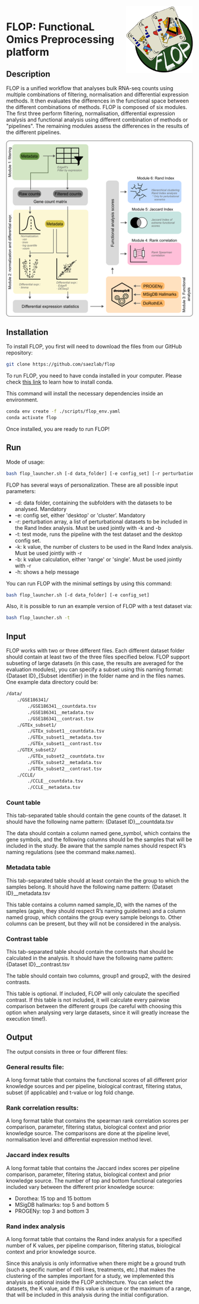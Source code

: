 <img src="https://github.com/saezlab/flop/blob/main/man/images/logo.png?raw=1" align="right" width="180" class="no-scaled-link" />

# FLOP: FunctionaL Omics Preprocessing platform 

## Description

FLOP is a unified workflow that analyses bulk RNA-seq counts using multiple combinations of filtering, normalisation and differential expression methods. It then evaluates the differences in the functional space between the different combinations of methods. 
FLOP is composed of six modules. The first three perform filtering, normalisation, differential expression analysis and functional analysis using different combination of methods or "pipelines". The remaining modules assess the differences in the results of the different pipelines. 

<p align="center" width="100%">
<img src="https://github.com/saezlab/flop/blob/main/man/images/graphicalabstractFLOP.png" align="center" width="750">
</p>

## Installation

To install FLOP, you first will need to download the files from our GitHub repository:

```bash
git clone https://github.com/saezlab/flop
```

To run FLOP, you need to have conda installed in your computer. Please check [this link](https://conda.io/projects/conda/en/latest/user-guide/install/index.html) to learn how to install conda.

This command will install the necessary dependencies inside an environment.

```bash
conda env create -f ./scripts/flop_env.yaml
conda activate flop
```

Once installed, you are ready to run FLOP!

## Run

Mode of usage:

```bash
bash flop_launcher.sh [-d data_folder] [-e config_set] [-r perturbation_array] [-k k_val] [-b k_type] [-t] [-h]
```

FLOP has several ways of personalization. These are all possible input parameters:

- -d: data folder, containing the subfolders with the datasets to be analysed. Mandatory
- -e: config set, either 'desktop' or 'cluster’. Mandatory
- -r: perturbation array, a list of perturbational datasets to be included in the Rand Index analysis. Must be used jointly with -k and -b
- -t: test mode, runs the pipeline with the test dataset and the desktop config set. 
- -k: k value, the number of clusters to be used in the Rand Index analysis. Must be used jointly with -r
- -b: k value calculation, either 'range' or 'single'. Must be used jointly with -r
- -h: shows a help message

You can run FLOP with the minimal settings by using this command:

```bash
bash flop_launcher.sh [-d data_folder] [-e config_set]
```

Also, it is possible to run an example version of FLOP with a test dataset via:

```bash
bash flop_launcher.sh -t
```

## Input

FLOP works with two or three different files. Each different dataset folder should contain at least two of the three files specified below. FLOP support subseting of large datasets (in this case, the results are averaged for the evaluation modules), you can specify a subset using this naming format: {Dataset ID}_{Subset identifier} in the folder name and in the files names. One example data directory could be:

```bash
/data/
	./GSE186341/
		./GSE186341__countdata.tsv
		./GSE186341__metadata.tsv
		./GSE186341__contrast.tsv
	./GTEx_subset1/
		./GTEx_subset1__countdata.tsv
		./GTEx_subset1__metadata.tsv
		./GTEx_subset1__contrast.tsv
	./GTEX_subset2/
		./GTEx_subset2__countdata.tsv
		./GTEx_subset2__metadata.tsv
		./GTEx_subset2__contrast.tsv
	./CCLE/
		./CCLE__countdata.tsv
		./CCLE__metadata.tsv
```

### Count table

This tab-separated table should contain the gene counts of the dataset. It should have the following name pattern: {Dataset ID}__countdata.tsv 

The data should contain a column named gene_symbol, which contains the gene symbols, and the following columns should be the samples that will be included in the study. Be aware that the sample names should respect R’s naming regulations (see the command make.names). 

### Metadata table

This tab-separated table should at least contain the the group to which the samples belong. It should have the following name pattern: {Dataset ID}__metadata.tsv 

This table contains a column named sample_ID, with the names of the samples (again, they should respect R’s naming guidelines) and a column named group, which contains the group every sample belongs to. Other columns can be present, but they will not be considered in the analysis.

### Contrast table

This tab-separated table should contain the contrasts that should be calculated in the analysis. It should have the following name pattern: {Dataset ID}__contrast.tsv 

The table should contain two columns, group1 and group2, with the desired contrasts.

This table is optional. If included, FLOP will only calculate the specified contrast. If this table is not included, it will calculate every pairwise comparison between the different groups (be careful with choosing this option when analysing very large datasets, since it will greatly increase the execution time!).

## Output

The output consists in three or four different files:

### General results file:

A long format table that contains the functional scores of all different prior knowledge sources and per pipeline, biological contrast, filtering status, subset (if applicable) and t-value or log fold change.

### Rank correlation results:

A long format table that contains the spearman rank correlation scores per comparison, parameter, filtering status, biological context and prior knowledge source. The comparisons are done at the pipeline level, normalisation level and differential expression method level.

### Jaccard index results

A long format table that contains the Jaccard index scores per pipeline comparison, parameter, filtering status, biological context and prior knowledge source. The number of top and bottom functional categories included vary between the different prior knowledge source:

- Dorothea: 15 top and 15 bottom
- MSigDB hallmarks: top 5 and bottom 5
- PROGENy: top 3 and bottom 3

### Rand index analysis

A long format table that contains the Rand index analysis for a specified number of K values, per pipeline comparison, filtering status, biological context and prior knowledge source.

Since this analysis is only informative when there might be a ground truth (such a specific number of cell lines, treatments, etc.) that makes the clustering of the samples important for a study, we implemented this analysis as optional inside the FLOP architecture. You can select the datasets, the K value, and if this value is unique or the maximum of a range, that will be included in this analysis during the initial configuration.
